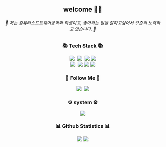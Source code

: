 <h2 align="center">
welcome 🙌🏻
</h2>


<h6 align="center">
🌱 저는 컴퓨터소프트웨어공학과 학생이고, 좋아하는 일을 잘하고싶어서 꾸준히 노력하고 있습니다. 🌱</h6>

<h3 align="center">📚 Tech Stack 📚</h3>
<p align="center">
  <img src="https://img.shields.io/badge/Java-007396?style=flat-square&logo=Java&logoColor=white"/></a>&nbsp
  <img src="https://img.shields.io/badge/Javascript-ffb13b?style=flat-square&logo=javascript&logoColor=white"/></a>&nbsp 
  <img src="https://img.shields.io/badge/HTML-E34F26?style=flat-square&logo=HTML&logoColor=white"/>
  <img src="https://img.shields.io/badge/CSS-1572B6?style=flat-square&logo=CSS&logoColor=white"/>
  <br>
  <img src="https://img.shields.io/badge/Node.js-339933?style=flat-square&logo=Node.js&logoColor=white"/></a>&nbsp
  <img src="https://img.shields.io/badge/MySQL-4479A1?style=flat-square&logo=MySQL&logoColor=white"/> 
   <img src="https://img.shields.io/badge/C-A8B9CC?style=flat-square&logo=C&logoColor=white"/> 
   <img src="https://img.shields.io/badge/CentOS-262577?style=flat-square&logo=CentOS&logoColor=white"/> 
</p>

<h3 align="center">🌈 Follow Me 🌈</h3>
<p align="center">
  <a href="https://www.instagram.com/oloqlon/"><img src="https://img.shields.io/badge/Instagram-E4405F?style=flat-square&logo=Instagram&logoColor=white&link=https://https://www.instagram.com/oloqlon/"/></a>&nbsp
  <a href="mailto:dapang14@naver.com"><img src="https://img.shields.io/badge/naver-03C75A?style=flat-square&logo=naver&logoColor=white&link=dapang14@naver.com"/></a>
</p>
<h3 align="center">⚙️ system ⚙️</h3>
<p align="center">
<img src="https://img.shields.io/badge/macOS-000000?style=flat-square&logo=macOS&logoColor=white"/> 
</p>

<h3 align="center">📊 Github Statistics 📊</h3>
<p align="center">
  <img src="https://github-readme-stats.vercel.app/api?username=yewon-le&theme=tokyonight" />
  <img src="https://github-readme-stats.vercel.app/api/top-langs/?username=yewon-le&layout=compact&theme=tokyonight" />
</p>


